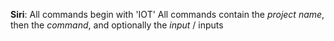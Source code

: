 **Siri**:
All commands begin with 'IOT'
All commands contain the *project name*, then the *command*, and optionally the *input* / inputs

